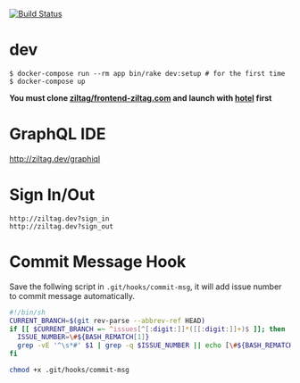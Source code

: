 [![Build Status](https://semaphoreci.com/api/v1/projects/a08f57bd-e891-4bb0-8e0f-60b00a5d993d/402412/badge.svg)](https://semaphoreci.com/billtag/ziltag-com)

# dev

```
$ docker-compose run --rm app bin/rake dev:setup # for the first time
$ docker-compose up
```

**You must clone [ziltag/frontend-ziltag.com](https://github.com/ziltag/frontend-ziltag.com) and launch with [hotel](https://github.com/typicode/hotel) first**

# GraphQL IDE

http://ziltag.dev/graphiql

# Sign In/Out

```
http://ziltag.dev?sign_in
http://ziltag.dev?sign_out
```

# Commit Message Hook

Save the follwing script in `.git/hooks/commit-msg`, it will add issue number to commit message automatically.

```sh
#!/bin/sh
CURRENT_BRANCH=$(git rev-parse --abbrev-ref HEAD)
if [[ $CURRENT_BRANCH =~ ^issues[^[:digit:]]*([[:digit:]]+)$ ]]; then
  ISSUE_NUMBER=\#${BASH_REMATCH[1]}
  grep -vE '^\s*#' $1 | grep -q $ISSUE_NUMBER || echo [\#${BASH_REMATCH[1]}] >> $1
fi
```

```sh
chmod +x .git/hooks/commit-msg
```
